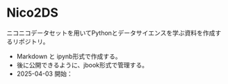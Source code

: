 # Nico2DS

ニコニコデータセットを用いてPythonとデータサイエンスを学ぶ資料を作成するリポジトリ。
* Markdown と ipynb形式で作成する。
* 後に公開できるように、jbook形式で管理する。
* 2025-04-03 開始：
